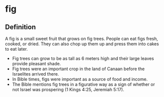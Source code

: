 # fig

## Definition

A fig is a small sweet fruit that grows on fig trees. People can eat figs fresh, cooked, or dried. They can also chop up them up and press them into cakes to eat later.

* Fig trees can grow to be as tall as 6 meters high and their large leaves provide pleasant shade.
* Fig trees were an important crop in the land of Canaan before the Israelites arrived there.
* In Bible times, figs were important as a source of food and income.
* The Bible mentions fig trees in a figurative way as a sign of whether or not Israel was prospering (1 Kings 4:25, Jeremiah 5:17).